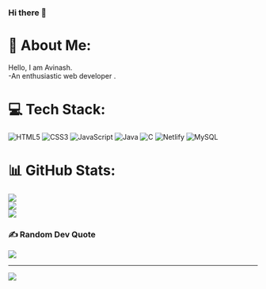 
### Hi there 👋
# 💫 About Me:
Hello, I am Avinash.<br>-An enthusiastic web developer .

<!--
**avinashyad01/avinashyad01** is a ✨ _special_ ✨ repository because its `README.md` (this file) appears on your GitHub profile.

Here are some ideas to get you started:
## 🌐 Socials:
[![Instagram](https://img.shields.io/badge/Instagram-%23E4405F.svg?logo=Instagram&logoColor=white)](https://www.instagram.com/avinash_yadav548/) [![LinkedIn](https://img.shields.io/badge/LinkedIn-%230077B5.svg?logo=linkedin&logoColor=white)](https://www.linkedin.com/in/avinash-yadav-62465a249/) 

- 🔭 I’m currently working on ...
- 🌱 I’m currently learning ... **JavaScript, React**
- 👯 I’m looking to collaborate on ...
- 🤔 I’m looking for help with ...
- 💬 Ask me about ...
- 📫 How to reach me: ...
- 😄 Pronouns: ...
- ⚡ Fun fact: ...
-->
# 💻 Tech Stack:
 ![HTML5](https://img.shields.io/badge/html5-%23E34F26.svg?style=for-the-badge&logo=html5&logoColor=white) ![CSS3](https://img.shields.io/badge/css3-%231572B6.svg?style=for-the-badge&logo=css3&logoColor=white) ![JavaScript](https://img.shields.io/badge/javascript-%23323330.svg?style=for-the-badge&logo=javascript&logoColor=%23F7DF1E) ![Java](https://img.shields.io/badge/java-%23ED8B00.svg?style=for-the-badge&logo=java&logoColor=white)  ![C](https://img.shields.io/badge/c-%2300599C.svg?style=for-the-badge&logo=c&logoColor=white) ![Netlify](https://img.shields.io/badge/netlify-%23000000.svg?style=for-the-badge&logo=netlify&logoColor=#00C7B7)  ![MySQL](https://img.shields.io/badge/mysql-%2300f.svg?style=for-the-badge&logo=mysql&logoColor=white) 
# 📊 GitHub Stats:
![](https://github-readme-stats.vercel.app/api?username=avinashyad01&theme=dark&hide_border=false&include_all_commits=true&count_private=false)<br/>
![](https://github-readme-streak-stats.herokuapp.com/?user=avinashyad01&theme=dark&hide_border=false)<br/>
![](https://github-readme-stats.vercel.app/api/top-langs//username=avinashyad01&theme=dark&hide_border=false&include_all_commits=true&count_private=false&layout=compact)

### ✍️ Random Dev Quote
![](https://quotes-github-readme.vercel.app/api?type=horizontal&theme=radical)

---
[![](https://visitcount.itsvg.in/api?id=amitver01&icon=0&color=0)](https://visitcount.itsvg.in)

<!-- Proudly created with GPRM ( https://gprm.itsvg.in ) -->

